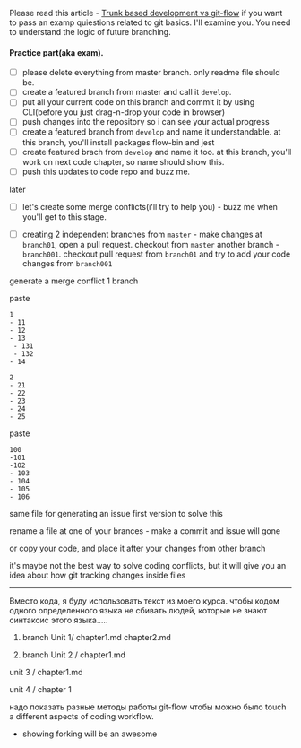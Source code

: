 




Please read this article - [Trunk based development vs git-flow](https://codeburst.io/trunk-based-development-vs-git-flow-a0212a6cae64)
 if you want to pass an examp quiestions related to git basics. I'll examine you.
You need to understand the logic of future branching.


#### Practice part(aka exam).
- [ ] please delete everything from master branch. only readme file should be.
- [ ] create a featured branch from master and call it `develop`.
- [ ] put all your current code on this branch and commit it by using CLI(before you just drag-n-drop your code in browser)
- [ ] push changes into the repository so i can see your actual progress
- [ ] create a featured branch from `develop` and name it understandable. at this branch, you'll install packages flow-bin and jest
- [ ] create featured brach from `develop` and name it too. at this branch, you'll work on next code chapter, so name should show this.
- [ ] push this updates to code repo and buzz me.

later
- [ ] let's create some merge conflicts(i'll try to help you) - buzz me when you'll get to this stage.
- [ ] creating 2 independent branches from `master` - make changes at `branch01`, open a pull request. checkout from `master` another branch - `branch001`. checkout pull request from `branch01` and try to add your code changes from `branch001`








generate a merge conflict
1 branch

paste
```
1
- 11
- 12
- 13
 - 131
 - 132
- 14

2
- 21
- 22
- 23
- 24
- 25
```

paste
```
100
-101
-102
- 103
- 104
- 105
- 106
```

same file for generating an issue
first version to solve this

rename a file at one of your brances - make a commit and issue will gone

or copy your code, and place it after your changes from other branch

it's maybe not the best way to solve coding conflicts, but it will give you an idea about how git tracking changes inside files


---

Вместо кода, я буду использовать текст из моего курса.
чтобы кодом одного определенного языка не сбивать людей, которые не знают синтаксис этого языка.....


1) branch
Unit 1/
 chapter1.md
 chapter2.md


 2) branch
 Unit 2 /
   chapter1.md

unit 3
/ chapter1.md

unit 4
/ chapter 1   

надо показать разные методы работы git-flow чтобы можно было touch a different aspects of coding workflow.
+ showing forking will be an awesome  
